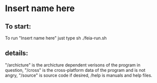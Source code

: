 # Insert name here

## To start:
To run "Insert name here" just type sh ./feia-run.sh

## details:

"/archicture" is the archicture dependent verisons of the program in question, "/cross" is the cross-platform data of the program and is not angry,
"/source" is source code if desired, /help is manuals and help files.
